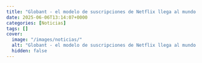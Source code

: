 ```yaml
---
title: "Globant - el modelo de suscripciones de Netflix llega al mundo corporativo"
date: 2025-06-06T13:14:07+0000
categories: [Noticias]
tags: []
cover:
  image: "/images/noticias/"
  alt: "Globant - el modelo de suscripciones de Netflix llega al mundo corporativo"
  hidden: false
---
```



